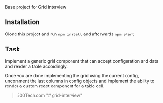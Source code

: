 Base project for Grid interview

## Installation

Clone this project and run `npm install` and afterwards `npm start`

## Task
Implement a generic grid component that can accept configuration and data and render a table accordingly.

Once you are done implementing the grid using the current config, uncomment the last columns in config objects and implement
the ability to render a custom react component for a table cell.

> 500Tech.com
"# grid-interview" 
